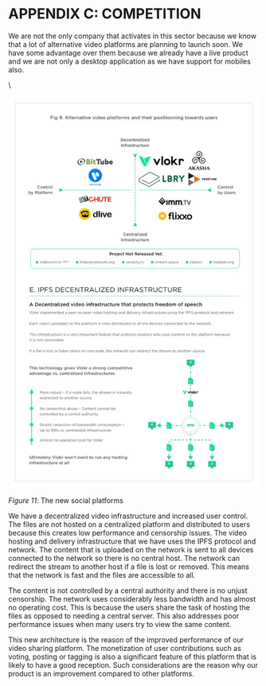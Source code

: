 # APPENDIX C: COMPETITION

We are not the only company that activates in this sector because we know that a lot of alternative video platforms are planning to launch soon. We have some advantage over them because we already have a live product and we are not only a desktop application as we have support for mobiles also.

\


![](<.gitbook/assets/image (5).png>)

_Figure 11_: The new social platforms

We have a decentralized video infrastructure and increased user control. The files are not hosted on a centralized platform and distributed to users because this creates low performance and censorship issues. The video hosting and delivery infrastructure that we have uses the IPFS protocol and network. The content that is uploaded on the network is sent to all devices connected to the network so there is no central host. The network can redirect the stream to another host if a file is lost or removed. This means that the network is fast and the files are accessible to all.

The content is not controlled by a central authority and there is no unjust censorship. The network uses considerably less bandwidth and has almost no operating cost. This is because the users share the task of hosting the files as opposed to needing a central server. This also addresses poor performance issues when many users try to view the same content.

This new architecture is the reason of the improved performance of our video sharing platform. The monetization of user contributions such as voting, posting or tagging is also a significant feature of this platform that is likely to have a good reception. Such considerations are the reason why our product is an improvement compared to other platforms.
